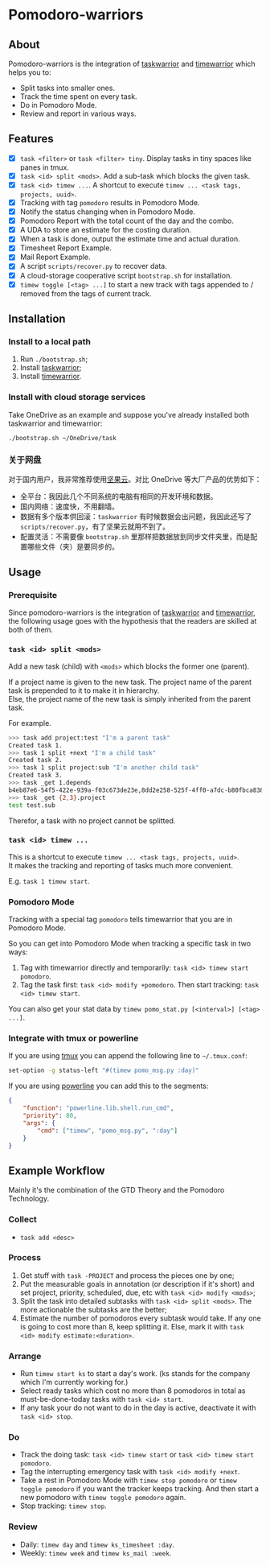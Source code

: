 # Pomodoro-warriors

## About

Pomodoro-warriors is the integration of [taskwarrior](https://taskwarrior.org/docs/) and [timewarrior](https://taskwarrior.org/docs/timewarrior/) which helps you to:

* Split tasks into smaller ones.
* Track the time spent on every task.
* Do in Pomodoro Mode.
* Review and report in various ways.

## Features

* [x] `task <filter>` or `task <filter> tiny`. Display tasks in tiny spaces like panes in tmux.
* [x] `task <id> split <mods>`. Add a sub-task which blocks the given task.
* [x] `task <id> timew ...`. A shortcut to execute `timew ... <task tags, projects, uuid>`.
* [x] Tracking with tag `pomodoro` results in Pomodoro Mode.
* [x] Notify the status changing when in Pomodoro Mode.
* [x] Pomodoro Report with the total count of the day and the combo.
* [x] A UDA to store an estimate for the costing duration.
* [x] When a task is done, output the estimate time and actual duration.
* [x] Timesheet Report Example.
* [x] Mail Report Example.
* [x] A script `scripts/recover.py` to recover data.
* [x] A cloud-storage cooperative script `bootstrap.sh` for installation.
* [x] `timew toggle [<tag> ...]` to start a new track with tags appended to / removed from the tags of current track.

## Installation

### Install to a local path

1. Run `./bootstrap.sh`;
2. Install [taskwarrior](https://taskwarrior.org/download/);
3. Install [timewarrior](https://taskwarrior.org/docs/timewarrior/download.html).

### Install with cloud storage services

Take OneDrive as an example and suppose you've already installed both taskwarrior and timewarrior:

```bash
./bootstrap.sh ~/OneDrive/task
```

### 关于网盘

对于国内用户，我非常推荐使用[坚果云](https://www.jianguoyun.com)。对比 OneDrive 等大厂产品的优势如下：

* 全平台：我因此几个不同系统的电脑有相同的开发环境和数据。
* 国内网络：速度快，不用翻墙。
* 数据有多个版本供回滚：`taskwarrior` 有时候数据会出问题，我因此还写了 `scripts/recover.py`，有了坚果云就用不到了。
* 配置灵活：不需要像 `bootstrap.sh` 里那样把数据放到同步文件夹里，而是配置哪些文件（夹）是要同步的。

## Usage

### Prerequisite

Since pomodoro-warriors is the integration of [taskwarrior](https://taskwarrior.org/docs/) and [timewarrior](https://taskwarrior.org/docs/timewarrior/), the following usage goes with the hypothesis that the readers are skilled at both of them.

### `task <id> split <mods>`

Add a new task (child) with `<mods>` which blocks the former one (parent).

If a project name is given to the new task. The project name of the parent task is prepended to it to make it in hierarchy.  
Else, the project name of the new task is simply inherited from the parent task.

For example.

```bash
>>> task add project:test "I'm a parent task"
Created task 1.
>>> task 1 split +next "I'm a child task"
Created task 2.
>>> task 1 split project:sub "I'm another child task"
Created task 3.
>>> task _get 1.depends
b4eb87e6-54f5-422e-939a-f03c673de23e,8dd2e258-525f-4ff0-a7dc-b80fbca8387c
>>> task _get {2,3}.project
test test.sub
```

Therefor, a task with no project cannot be splitted.

### `task <id> timew ...`

This is a shortcut to execute `timew ... <task tags, projects, uuid>`.   
It makes the tracking and reporting of tasks much more convenient.

E.g. `task 1 timew start`.

### Pomodoro Mode

Tracking with a special tag `pomodoro` tells timewarrior that you are in Pomodoro Mode.

So you can get into Pomodoro Mode when tracking a specific task in two ways:

1. Tag with timewarrior directly and temporarily: `task <id> timew start pomodoro`.
2. Tag the task first: `task <id> modify +pomodoro`. Then start tracking: `task <id> timew start`.

You can also get your stat data by `timew pomo_stat.py [<interval>] [<tag> ...]`.

### Integrate with tmux or powerline

If you are using [tmux](https://github.com/tmux/tmux) you can append the following line to `~/.tmux.conf`:

```bash
set-option -g status-left "#(timew pomo_msg.py :day)"
```

If you are using [powerline](https://github.com/powerline/powerline) you can add this to the segments:

```json
{
    "function": "powerline.lib.shell.run_cmd",
    "priority": 80,
    "args": {
        "cmd": ["timew", "pomo_msg.py", ":day"]
    }
}
```

## Example Workflow

Mainly it's the combination of the GTD Theory and the Pomodoro Technology.

### Collect

* `task add <desc>`

### Process

1. Get stuff with `task -PROJECT` and process the pieces one by one;
2. Put the measurable goals in annotation (or description if it's short) and set project, priority, scheduled, due, etc with `task <id> modify <mods>`;
3. Split the task into detailed subtasks with `task <id> split <mods>`. The more actionable the subtasks are the better;
4. Estimate the number of pomodoros every subtask would take. If any one is going to cost more than 8, keep splitting it. Else, mark it with `task <id> modify estimate:<duration>`.

### Arrange

* Run `timew start ks` to start a day's work. (ks stands for the company which I'm currently working for.)
* Select ready tasks which cost no more than 8 pomodoros in total as must-be-done-today tasks with `task <id> start`.
* If any task your do not want to do in the day is active, deactivate it with `task <id> stop`.

### Do

* Track the doing task: `task <id> timew start` or `task <id> timew start pomodoro`.
* Tag the interrupting emergency task with `task <id> modify +next`.
* Take a rest in Pomodoro Mode with `timew stop pomodoro` or `timew toggle pomodoro` if you want the tracker keeps tracking. And then start a new pomodoro with `timew toggle pomodoro` again.
* Stop tracking: `timew stop`.

### Review

* Daily: `timew day` and `timew ks_timesheet :day`.
* Weekly: `timew week` and `timew ks_mail :week`.
